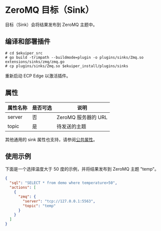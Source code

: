 # ZeroMQ 目标（Sink）

目标（Sink）会将结果发布到 ZeroMQ 主题中。

## 编译和部署插件

```shell
# cd $ekuiper_src
# go build -trimpath --buildmode=plugin -o plugins/sinks/Zmq.so extensions/sinks/zmq/zmq.go
# cp plugins/sinks/Zmq.so $ekuiper_install/plugins/sinks
```

重新启动 ECP Edge 以激活插件。

## 属性

| 属性名称 | 是否可选 | 说明                |
| -------- | -------- | ------------------- |
| server   | 否       | ZeroMQ 服务器的 URL |
| topic    | 是       | 待发送的主题        |

其他通用的 sink 属性也支持，请参阅[公共属性](./sink.md#公共属性)。

## 使用示例

下面是一个选择温度大于 50 度的示例，并将结果发布到 ZeroMQ 主题 "temp"。

```json
{
  "sql": "SELECT * from demo where temperature>50",
  "actions": [
    {
      "zmq": {
        "server": "tcp://127.0.0.1:5563",
        "topic": "temp"
      }
    }
  ]
}
```

